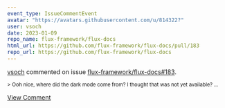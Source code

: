 ```yaml
---
event_type: IssueCommentEvent
avatar: "https://avatars.githubusercontent.com/u/814322?"
user: vsoch
date: 2023-01-09
repo_name: flux-framework/flux-docs
html_url: https://github.com/flux-framework/flux-docs/pull/183
repo_url: https://github.com/flux-framework/flux-docs
---
```


<a href='https://github.com/vsoch' target='_blank'>vsoch</a> commented on issue <a href='https://github.com/flux-framework/flux-docs/pull/183' target='_blank'>flux-framework/flux-docs#183</a>.

<small>> Ooh nice, where did the dark mode come from? I thought that was not yet available?...</small>

<a href='https://github.com/flux-framework/flux-docs/pull/183' target='_blank'>View Comment</a>